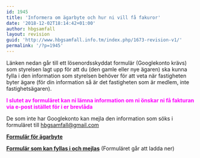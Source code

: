 ```yaml
---
id: 1945
title: 'Informera om ägarbyte och hur ni vill få fakuror'
date: '2018-12-02T18:14:42+01:00'
author: hbgsamfall
layout: revision
guid: 'http://www.hbgsamfall.info.tm/index.php/1673-revision-v1/'
permalink: '/?p=1945'
---
```


Länken nedan går till ett lösenordsskyddat formulär (Googlekonto krävs) som styrelsen lagt upp för att du (den gamle eller nye ägaren) ska kunna fylla i den information som styrelsen behöver för att veta när fastigheten byter ägare (för din information så är det fastigheten som är medlem, inte fastighetsägaren).

<span style="color: #ff00ff;">**I slutet av formuläret kan ni lämna information om ni önskar ni få fakturan via e-post istället för i er brevlåda**</span>

De som inte har Googlekonto kan mejla den information som söks i formuläret till hbgsamfall@gmail.com

[**Formulär för ägarbyte**](https://drive.google.com/open?id=18Goob2W3E8hGthVvIGM53WmRepJTFPogsWhvh-mnGy0)

**[Formulär som kan fyllas i och mejlas](http://www.hbgsamfall.win/wp-content/uploads/2018/12/Ägarbyte-med-e-faktura.docx)** (Formuläret går att ladda ner)